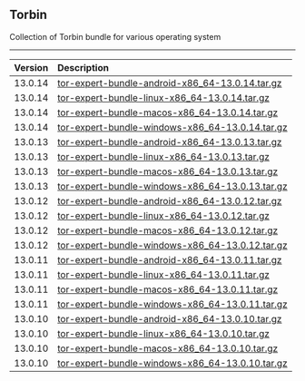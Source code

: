 ## Torbin

Collection of Torbin bundle for various operating system

* * *

| Version | Description |
| :--- | :--- |
| 13.0.14 | [tor-expert-bundle-android-x86_64-13.0.14.tar.gz](https://github.com/ghostreaver/torbin/raw/main/android/13.0.14/tor-expert-bundle-android-x86_64-13.0.14.tar.gz) |
| 13.0.14 | [tor-expert-bundle-linux-x86_64-13.0.14.tar.gz](https://github.com/ghostreaver/torbin/raw/main/linux/13.0.14/tor-expert-bundle-linux-x86_64-13.0.14.tar.gz) |
| 13.0.14 | [tor-expert-bundle-macos-x86_64-13.0.14.tar.gz](https://github.com/ghostreaver/torbin/raw/main/macos/13.0.14/tor-expert-bundle-macos-x86_64-13.0.14.tar.gz) |
| 13.0.14 | [tor-expert-bundle-windows-x86_64-13.0.14.tar.gz](https://github.com/ghostreaver/torbin/raw/main/windows/13.0.14/tor-expert-bundle-windows-x86_64-13.0.14.tar.gz) |
| 13.0.13 | [tor-expert-bundle-android-x86_64-13.0.13.tar.gz](https://github.com/ghostreaver/torbin/raw/main/android/13.0.13/tor-expert-bundle-android-x86_64-13.0.13.tar.gz) |
| 13.0.13 | [tor-expert-bundle-linux-x86_64-13.0.13.tar.gz](https://github.com/ghostreaver/torbin/raw/main/linux/13.0.13/tor-expert-bundle-linux-x86_64-13.0.13.tar.gz) |
| 13.0.13 | [tor-expert-bundle-macos-x86_64-13.0.13.tar.gz](https://github.com/ghostreaver/torbin/raw/main/macos/13.0.13/tor-expert-bundle-macos-x86_64-13.0.13.tar.gz) |
| 13.0.13 | [tor-expert-bundle-windows-x86_64-13.0.13.tar.gz](https://github.com/ghostreaver/torbin/raw/main/windows/13.0.13/tor-expert-bundle-windows-x86_64-13.0.13.tar.gz) |
| 13.0.12 | [tor-expert-bundle-android-x86_64-13.0.12.tar.gz](https://github.com/ghostreaver/torbin/raw/main/android/13.0.12/tor-expert-bundle-android-x86_64-13.0.12.tar.gz) |
| 13.0.12 | [tor-expert-bundle-linux-x86_64-13.0.12.tar.gz](https://github.com/ghostreaver/torbin/raw/main/linux/13.0.12/tor-expert-bundle-linux-x86_64-13.0.12.tar.gz) |
| 13.0.12 | [tor-expert-bundle-macos-x86_64-13.0.12.tar.gz](https://github.com/ghostreaver/torbin/raw/main/macos/13.0.12/tor-expert-bundle-macos-x86_64-13.0.12.tar.gz) |
| 13.0.12 | [tor-expert-bundle-windows-x86_64-13.0.12.tar.gz](https://github.com/ghostreaver/torbin/raw/main/windows/13.0.12/tor-expert-bundle-windows-x86_64-13.0.12.tar.gz) |
| 13.0.11 | [tor-expert-bundle-android-x86_64-13.0.11.tar.gz](https://github.com/ghostreaver/torbin/raw/main/android/13.0.11/tor-expert-bundle-android-x86_64-13.0.11.tar.gz) |
| 13.0.11 | [tor-expert-bundle-linux-x86_64-13.0.11.tar.gz](https://github.com/ghostreaver/torbin/raw/main/linux/13.0.11/tor-expert-bundle-linux-x86_64-13.0.11.tar.gz) |
| 13.0.11 | [tor-expert-bundle-macos-x86_64-13.0.11.tar.gz](https://github.com/ghostreaver/torbin/raw/main/macos/13.0.11/tor-expert-bundle-macos-x86_64-13.0.11.tar.gz) |
| 13.0.11 | [tor-expert-bundle-windows-x86_64-13.0.11.tar.gz](https://github.com/ghostreaver/torbin/raw/main/windows/13.0.11/tor-expert-bundle-windows-x86_64-13.0.11.tar.gz) |
| 13.0.10 | [tor-expert-bundle-android-x86_64-13.0.10.tar.gz](https://github.com/ghostreaver/torbin/raw/main/android/13.0.10/tor-expert-bundle-android-x86_64-13.0.10.tar.gz) |
| 13.0.10 | [tor-expert-bundle-linux-x86_64-13.0.10.tar.gz](https://github.com/ghostreaver/torbin/raw/main/linux/13.0.10/tor-expert-bundle-linux-x86_64-13.0.10.tar.gz) |
| 13.0.10 | [tor-expert-bundle-macos-x86_64-13.0.10.tar.gz](https://github.com/ghostreaver/torbin/raw/main/macos/13.0.10/tor-expert-bundle-macos-x86_64-13.0.10.tar.gz) |
| 13.0.10 | [tor-expert-bundle-windows-x86_64-13.0.10.tar.gz](https://github.com/ghostreaver/torbin/raw/main/windows/13.0.10/tor-expert-bundle-windows-x86_64-13.0.10.tar.gz) |
